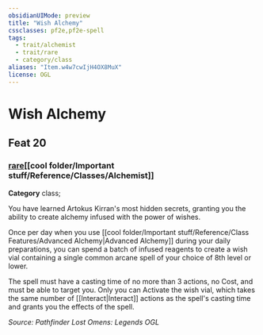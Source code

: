 ```yaml
---
obsidianUIMode: preview
title: "Wish Alchemy"
cssclasses: pf2e,pf2e-spell
tags:
  - trait/alchemist
  - trait/rare
  - category/class
aliases: "Item.w4w7cwIjH4OX8MuX"
license: OGL
---
```

# Wish Alchemy
## Feat 20
### [rare](cool%20folder/Important%20stuff/Bestiary/zz_traits/rare.md "Rare Rarity Trait")[[cool folder/Important stuff/Reference/Classes/Alchemist]]

**Category** class; 




You have learned Artokus Kirran's most hidden secrets, granting you the ability to create alchemy infused with the power of wishes.

Once per day when you use [[cool folder/Important stuff/Reference/Class Features/Advanced Alchemy|Advanced Alchemy]] during your daily preparations, you can spend a batch of infused reagents to create a wish vial containing a single common arcane spell of your choice of 8th level or lower.

The spell must have a casting time of no more than 3 actions, no Cost, and must be able to target you. Only you can Activate the wish vial, which takes the same number of [[Interact|Interact]] actions as the spell's casting time and grants you the effects of the spell.

*Source: Pathfinder Lost Omens: Legends*
*OGL*